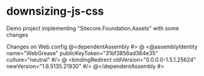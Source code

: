 # downsizing-js-css
Demo project implementing "Sitecore.Foundation.Assets" with some changes 


Changes on Web.config
@<dependentAssembly #>
@    <@assemblyIdentity name="WebGrease" publicKeyToken="31bf3856ad364e35" culture="neutral" #/>
@    <bindingRedirect oldVersion="0.0.0.0-1.5.1.25624" newVersion="1.6.5135.21930" #/>
@</dependentAssembly #>
